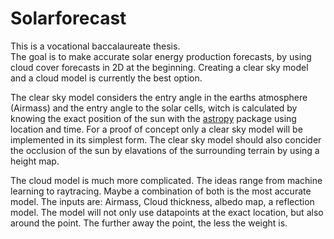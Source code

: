 # Solarforecast

This is a vocational baccalaureate thesis.  
The goal is to make accurate solar energy production forecasts, by using cloud cover forecasts in 2D at the beginning. Creating a clear sky model and a cloud model is currently the best option.

The clear sky model considers the entry angle in the earths atmosphere (Airmass) and the entry angle to the solar cells, witch is calculated by knowing the exact position of the sun with the [astropy](https://github.com/astropy/astropy) package using location and time. For a proof of concept only a clear sky model will be implemented in its simplest form.
The clear sky model should also concider the occlusion of the sun by elavations of the surrounding terrain by using a height map.

The cloud model is much more complicated. The ideas range from machine learning to raytracing. Maybe a combination of both is the most accurate model. The inputs are: Airmass, Cloud thickness, albedo map, a reflection model. The model will not only use datapoints at the exact location, but also around the point. The further away the point, the less the weight is.
